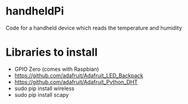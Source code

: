 # handheldPi
Code for a handheld device which reads the temperature and humidity

# Libraries to install
* GPIO Zero (comes with Raspbian)
* https://github.com/adafruit/Adafruit_LED_Backpack
* https://github.com/adafruit/Adafruit_Python_DHT
* sudo pip install wireless
* sudo pip install scapy
